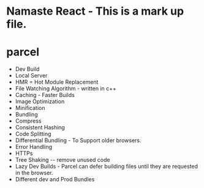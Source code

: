 # Namaste React - This is a mark up file.
# parcel
- Dev Build
- Local Server
- HMR = Hot Module Replacement
- File Watching Algorithm - written in c++
- Caching - Faster Builds
- Image Optimization
- Minification 
- Bundling
- Compress 
- Consistent Hashing
- Code Splitting
- Differential Bundling - To Support older browsers.
- Error Handling
- HTTPs
- Tree Shaking -- remove unused code 
- Lazy Dev Builds  - Parcel can defer building files until they are requested in the browser.
- Different dev and Prod Bundles